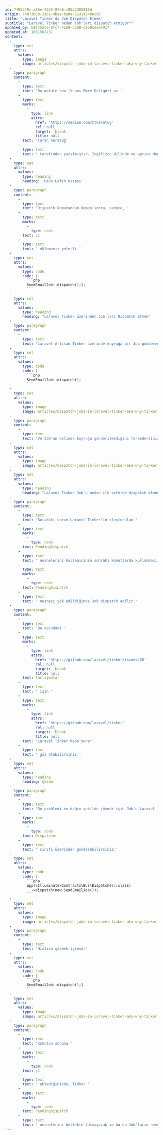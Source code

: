 ```yaml
---
id: 74055f0c-a86e-4259-87e6-c0533385810d
origin: 74073b60-3161-4bee-ba0a-5141d240ec60
title: "Laravel Tinker'da Job Dispatch Etmek"
subtitle: "Laravel Tinker neden job'ları dispatch etmiyor?"
updated_by: b8f3533e-0fcf-42b9-a3d8-c8691deaf917
updated_at: 1661507237
content:
  -
    type: set
    attrs:
      values:
        type: image
        image: articles/dispatch-jobs-in-laravel-tinker-aka-why-tinker-does-not-dispatch-jobs/laravel-tinker-dispatch.png
  -
    type: paragraph
    content:
      -
        type: text
        text: 'Bu makale ben (Yunus Emre Deligöz) ve '
      -
        type: text
        marks:
          -
            type: link
            attrs:
              href: 'https://medium.com/@tkaratug'
              rel: null
              target: _blank
              title: null
        text: 'Turan Karatuğ'
      -
        type: text
        text: ' tarafından yazılmıştır. İngilizce dilinde ve ayrıca Medium üzerinde okunabilir. '
  -
    type: set
    attrs:
      values:
        type: heading
        heading: 'Uzun Lafın Kısası'
  -
    type: paragraph
    content:
      -
        type: text
        text: 'Dispatch komutundan hemen sonra, sadece, '
      -
        type: text
        marks:
          -
            type: code
        text: ;1
      -
        type: text
        text: ' eklemeniz yeterli.'
  -
    type: set
    attrs:
      values:
        type: code
        code: |-
          ```php
          SendEmailJob::dispatch();1;
          ```
  -
    type: set
    attrs:
      values:
        type: heading
        heading: "Laravel Tinker üzerinden Job'ları Dispatch Etmek"
  -
    type: paragraph
    content:
      -
        type: text
        text: "Laravel Artisan Tinker üzerinde kuyruğa bir Job göndermek istiyorsanız, Tinker'ı açıp şöyle yazarsınız:"
  -
    type: set
    attrs:
      values:
        type: code
        code: |-
          ```php
          SendEmailJob::dispatch();
          ```
  -
    type: set
    attrs:
      values:
        type: image
        image: articles/dispatch-jobs-in-laravel-tinker-aka-why-tinker-does-not-dispatch-jobs/cleanshot-2022-08-26-at-00.14.48@2x.png
  -
    type: paragraph
    content:
      -
        type: text
        text: "Ve Job'un aslında kuyruğa gönderilmediğini farkedersiniz. Komutu yeniden çalıştırırsanız aynı yanıtı görürsünüz ancak Job kuyruğa yalnızca bir kez gönderilmiştir."
  -
    type: set
    attrs:
      values:
        type: image
        image: articles/dispatch-jobs-in-laravel-tinker-aka-why-tinker-does-not-dispatch-jobs/cleanshot-2022-08-26-at-00.15.16@2x.png
  -
    type: set
    attrs:
      values:
        type: heading
        heading: "Laravel Tinker Job'u neden ilk seferde dispatch etmedi?"
  -
    type: paragraph
    content:
      -
        type: text
        text: "Buradaki sorun Laravel Tinker'in oluşturulan "
      -
        type: text
        marks:
          -
            type: code
        text: PendingDispatch
      -
        type: text
        text: ' nesnelerini kullanıcının sonraki komutlarda kullanması için bellekte tutmasıdır. '
      -
        type: text
        marks:
          -
            type: code
        text: PendingDispatch
      -
        type: text
        text: ' nesnesi yok edildiğinde Job dispatch edilir.'
  -
    type: paragraph
    content:
      -
        type: text
        text: 'Bu konudaki '
      -
        type: text
        marks:
          -
            type: link
            attrs:
              href: 'https://github.com/laravel/tinker/issues/28'
              rel: null
              target: _blank
              title: null
        text: tartışmalar
      -
        type: text
        text: ' için '
      -
        type: text
        marks:
          -
            type: link
            attrs:
              href: 'https://github.com/laravel/tinker'
              rel: null
              target: _blank
              title: null
        text: "Laravel Tinker Repo'suna"
      -
        type: text
        text: ' göz atabilirsiniz.'
  -
    type: set
    attrs:
      values:
        type: heading
        heading: Çözüm
  -
    type: paragraph
    content:
      -
        type: text
        text: "Bu problemi en doğru şekilde çözmek için Job'u Laravel'in "
      -
        type: text
        marks:
          -
            type: code
        text: Dispatcher
      -
        type: text
        text: ' sınıfı üzerinden gönderebilirsiniz:'
  -
    type: set
    attrs:
      values:
        type: code
        code: |-
          ```php
          app(\Illuminate\Contracts\Bus\Dispatcher::class)
            ->dispatch(new SendEmailJob());
          ```
  -
    type: set
    attrs:
      values:
        type: image
        image: articles/dispatch-jobs-in-laravel-tinker-aka-why-tinker-does-not-dispatch-jobs/cleanshot-2022-08-26-at-00.09.55@2x.png
  -
    type: paragraph
    content:
      -
        type: text
        text: 'Hızlıca çözmek içinse:'
  -
    type: set
    attrs:
      values:
        type: code
        code: |-
          ```php
          SendEmailJob::dispatch();1
          ```
  -
    type: set
    attrs:
      values:
        type: image
        image: articles/dispatch-jobs-in-laravel-tinker-aka-why-tinker-does-not-dispatch-jobs/cleanshot-2022-08-26-at-00.10.53@2x.png
  -
    type: paragraph
    content:
      -
        type: text
        text: 'Komutun sonuna '
      -
        type: text
        marks:
          -
            type: code
        text: ;1
      -
        type: text
        text: ' eklediğinizde, Tinker '
      -
        type: text
        marks:
          -
            type: code
        text: PendingDispatch
      -
        type: text
        text: " nesnelerini bellekte tutmayacak ve bu da Job'ların hemen dispatch edilmesini sağlayacaktır."
---
```

